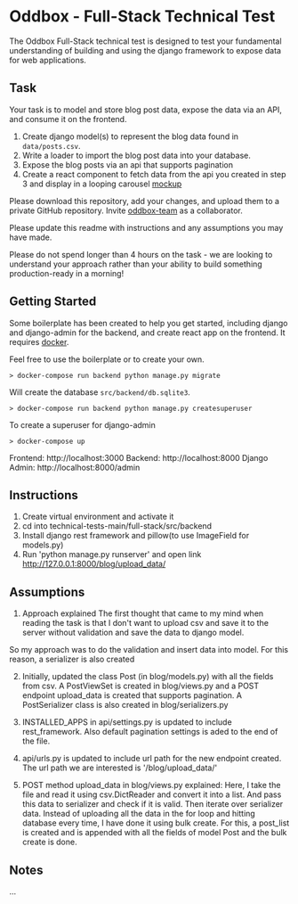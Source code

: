 # Oddbox - Full-Stack Technical Test

The Oddbox Full-Stack technical test is designed to test your fundamental understanding of building and using the django framework to expose data for web applications. 

## Task

Your task is to model and store blog post data, expose the data via an API, and consume it on the frontend.

1. Create django model(s) to represent the blog data found in `data/posts.csv`. 
2. Write a loader to import the blog post data into your database.
3. Expose the blog posts via an api that supports pagination
4. Create a react component to fetch data from the api you created in step 3 and display in a looping carousel [mockup](mockup.png)

Please download this repository, add your changes, and upload them to a private GitHub repository. Invite [oddbox-team](https://github.com/oddbox-team) as a collaborator.

Please update this readme with instructions and any assumptions you may have made.

Please do not spend longer than 4 hours on the task - we are looking to understand your approach rather than your ability to build something production-ready in a morning!

## Getting Started

Some boilerplate has been created to help you get started, including django and django-admin for the backend, and create react app on the frontend. It requires [docker](https://www.docker.com/).

Feel free to use the boilerplate or to create your own.

```
> docker-compose run backend python manage.py migrate
```

Will create the database `src/backend/db.sqlite3`.

```
> docker-compose run backend python manage.py createsuperuser
```

To create a superuser for django-admin

```
> docker-compose up
```

Frontend:  http://localhost:3000
Backend:  http://localhost:8000
Django Admin:  http://localhost:8000/admin



## Instructions
1. Create virtual environment and activate it
2. cd into technical-tests-main/full-stack/src/backend
3. Install django rest framework and pillow(to use ImageField for models.py)
4. Run 'python manage.py runserver' and open link http://127.0.0.1:8000/blog/upload_data/

## Assumptions
1. Approach explained
The first thought that came to my mind when reading the task is that I don't want to upload csv and
save it to the server without validation and save the data to django model.

So my approach was to do the validation and insert data into model.
For this reason, a serializer is also created

2. Initially, updated the class Post (in blog/models.py) with all the fields from csv.
A PostViewSet is created in blog/views.py and a POST endpoint upload_data is created that supports pagination.
A PostSerializer class is also created in blog/serializers.py

3. INSTALLED_APPS in api/settings.py is updated to include rest_framework. Also default pagination settings is aded to the end of the file.

4. api/urls.py is updated to include url path for the new endpoint created.
The url path we are interested is '/blog/upload_data/'

5. POST method upload_data in blog/views.py explained:
Here, I take the file and read it using csv.DictReader and convert it into a list.
And pass this data to serializer and check if it is valid.
Then iterate over serializer data. Instead of uploading all the data in the for loop and hitting database every time, 
I have done it using bulk create. For this, a post_list is created and is appended with all the fields of model Post and the bulk create is done.


## Notes

...
